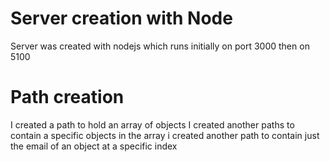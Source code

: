 # Server creation with Node

Server was created with nodejs which runs initially on port 3000 then on 5100

# Path creation

I created a path to hold an array of objects
I created another paths to contain a specific objects in the array
i created another path to contain just the email of an object at a specific index
